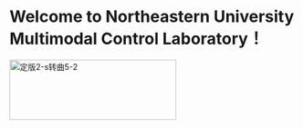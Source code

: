 # Welcome to Northeastern University Multimodal Control Laboratory！
<img width="292" height="106" alt="定版2-s转曲5-2" src="https://github.com/user-attachments/assets/6871c06b-4aaf-4a06-898a-89ddc636896f" />
